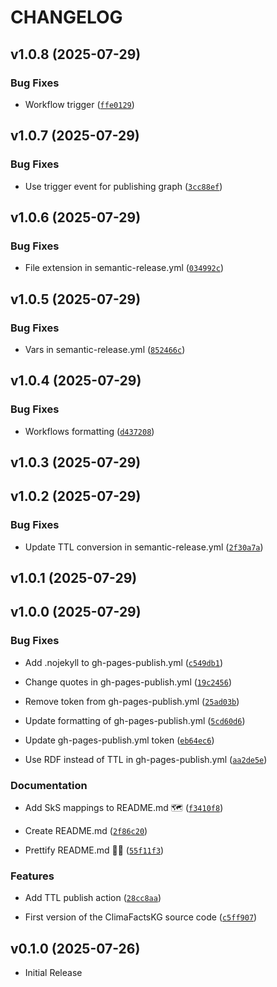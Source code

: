 # CHANGELOG

<!-- version list -->

## v1.0.8 (2025-07-29)

### Bug Fixes

- Workflow trigger
  ([`ffe0129`](https://github.com/climatesense-project/climafacts-kg/commit/ffe0129147a0e3c784faba377773653c824db089))


## v1.0.7 (2025-07-29)

### Bug Fixes

- Use trigger event for publishing graph
  ([`3cc88ef`](https://github.com/climatesense-project/climafacts-kg/commit/3cc88effc9d23a7660b34b66befc800f89bd4bbe))


## v1.0.6 (2025-07-29)

### Bug Fixes

- File extension in semantic-release.yml
  ([`034992c`](https://github.com/climatesense-project/climafacts-kg/commit/034992c8896ca9a95365ef25ff5ae4e48e8651d5))


## v1.0.5 (2025-07-29)

### Bug Fixes

- Vars in semantic-release.yml
  ([`852466c`](https://github.com/climatesense-project/climafacts-kg/commit/852466cc55c58088518958560ff1ec992f9b411a))


## v1.0.4 (2025-07-29)

### Bug Fixes

- Workflows formatting
  ([`d437208`](https://github.com/climatesense-project/climafacts-kg/commit/d4372089d7370be3811a5e7e5a1f67bafda786fb))


## v1.0.3 (2025-07-29)


## v1.0.2 (2025-07-29)

### Bug Fixes

- Update TTL conversion in semantic-release.yml
  ([`2f30a7a`](https://github.com/climatesense-project/climafacts-kg/commit/2f30a7a54e41bf9d9432d8c45a152eddb81e0d94))


## v1.0.1 (2025-07-29)


## v1.0.0 (2025-07-29)

### Bug Fixes

- Add .nojekyll to gh-pages-publish.yml
  ([`c549db1`](https://github.com/climatesense-project/climafacts-kg/commit/c549db11a505ea7dc7e93790e458b7eb3a6b9749))

- Change quotes in gh-pages-publish.yml
  ([`19c2456`](https://github.com/climatesense-project/climafacts-kg/commit/19c245644f55790fbed310f5d397406438825a9c))

- Remove token from gh-pages-publish.yml
  ([`25ad03b`](https://github.com/climatesense-project/climafacts-kg/commit/25ad03bfd5251c37bc5ae6f73453b64a2eaf8c44))

- Update formatting of gh-pages-publish.yml
  ([`5cd60d6`](https://github.com/climatesense-project/climafacts-kg/commit/5cd60d6f4328e1cbe4fd93bc803d71643f7b093f))

- Update gh-pages-publish.yml token
  ([`eb64ec6`](https://github.com/climatesense-project/climafacts-kg/commit/eb64ec618a528b37f27c9852ae040ec0e99b4844))

- Use RDF instead of TTL in gh-pages-publish.yml
  ([`aa2de5e`](https://github.com/climatesense-project/climafacts-kg/commit/aa2de5e4e08a8724c33e9b911162ffd0b3937767))

### Documentation

- Add SkS mappings to README.md 🗺️
  ([`f3410f8`](https://github.com/climatesense-project/climafacts-kg/commit/f3410f832f8dc193baa92d18711b380da88a8151))

- Create README.md
  ([`2f86c20`](https://github.com/climatesense-project/climafacts-kg/commit/2f86c20ae3e4b305692f3cec7ed49e635cb96a02))

- Prettify README.md 💅🏼
  ([`55f11f3`](https://github.com/climatesense-project/climafacts-kg/commit/55f11f3c0838f79b268ab93b7ec64cb8b19182d0))

### Features

- Add TTL publish action
  ([`28cc8aa`](https://github.com/climatesense-project/climafacts-kg/commit/28cc8aabe9ce6576712c7f8dcbd0ff5e86f046a4))

- First version of the ClimaFactsKG source code
  ([`c5ff907`](https://github.com/climatesense-project/climafacts-kg/commit/c5ff90798e7d5f84f48fe56cdd99280972ef4529))


## v0.1.0 (2025-07-26)

- Initial Release
